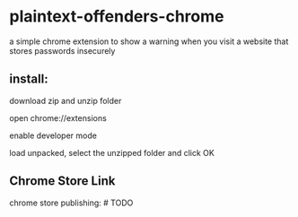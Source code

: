 # plaintext-offenders-chrome
a simple chrome extension to show a warning when you visit a website that stores passwords insecurely

## install:

download zip and unzip folder

open chrome://extensions

enable developer mode

load unpacked, select the unzipped folder and click OK

## Chrome Store Link
chrome store publishing: # TODO
